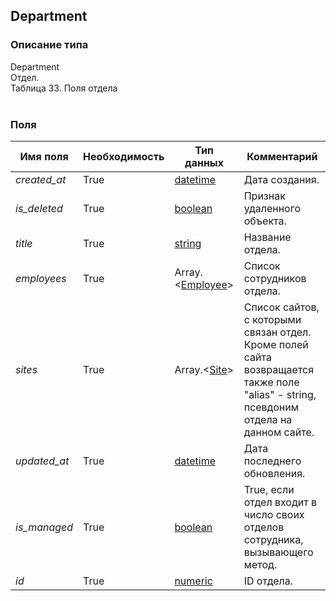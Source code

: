 
## Department

### Описание типа
Department<br/>Отдел.<br/>Таблица 33. Поля отдела<br/><br/>
### Поля

| Имя поля | Необходимость | Тип данных | Комментарий |
|---|---|---|---|
|*created_at*|True|[datetime](/docs/types/datetime.md)|Дата создания.<br/>|
|*is_deleted*|True|[boolean](/docs/types/boolean.md)|Признак удаленного объекта.<br/>|
|*title*|True|[string](/docs/types/string.md)|Название отдела.<br/>|
|*employees*|True|Array.<[Employee](/docs/types/Employee.md)>|Список сотрудников отдела.<br/>|
|*sites*|True|Array.<[Site](/docs/types/Site.md)>|Список сайтов, c которыми связан отдел.<br/>Кроме полей сайта возвращается также поле "alias" - string, псевдоним отдела на данном сайте.<br/>|
|*updated_at*|True|[datetime](/docs/types/datetime.md)|Дата последнего обновления.<br/>|
|*is_managed*|True|[boolean](/docs/types/boolean.md)|True, если отдел входит в число своих отделов сотрудника, вызывающего метод.<br/>|
|*id*|True|[numeric](/docs/types/numeric.md)|ID отдела.<br/>|
